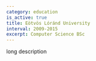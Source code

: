 ```yaml
---
category: education
is_active: true
title: Eötvös Lóránd University
interval: 2009-2015
excerpt: Computer Science BSc
---
```

long description
